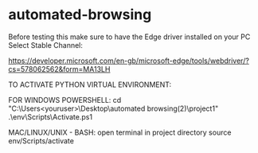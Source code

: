 ﻿# automated-browsing
Before testing this make sure to have the Edge driver installed on your PC
Select Stable Channel:

https://developer.microsoft.com/en-gb/microsoft-edge/tools/webdriver/?cs=578062562&form=MA13LH

TO ACTIVATE PYTHON VIRTUAL ENVIRONMENT:

FOR WINDOWS POWERSHELL:
cd "C:\Users\<youruser>\Desktop\automated browsing(2)\project1"
.\env\Scripts\Activate.ps1

MAC/LINUX/UNIX - BASH:
open terminal in project directory 
source env/Scripts/activate
